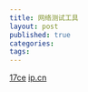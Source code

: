 ```yaml
---
title: 网络测试工具
layout: post
published: true
categories: 
tags: 
---
```


[17ce](www.17ce.com)
[ip.cn](ip.cn)

